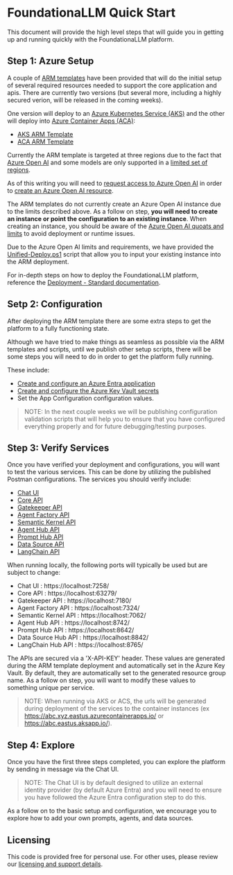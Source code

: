 # FoundationaLLM Quick Start

This document will provide the high level steps that will guide you in getting up and running quickly with the FoundationaLLM platform.

## Step 1: Azure Setup

A couple of [ARM templates](https://learn.microsoft.com/en-us/azure/azure-resource-manager/templates/overview) have been provided that will do the initial setup of several required resources needed to support the core application and apis.  There are currently two versions (but several more, including a highly secured verion, will be released in the coming weeks).  

One version will deploy to an [Azure Kubernetes Service (AKS)](https://azure.microsoft.com/en-us/products/kubernetes-service) and the other will deploy into [Azure Container Apps (ACA)](https://azure.microsoft.com/en-us/products/container-apps):

- [AKS ARM Template](https://github.com/solliancenet/foundationallm/blob/main/deploy/arm/azuredeploy.json)
- [ACA ARM Template](https://github.com/solliancenet/foundationallm/blob/main/deploy/arm/azureAcaDeploy.json)

Currently the ARM template is targeted at three regions due to the fact that [Azure Open AI](https://azure.microsoft.com/en-us/products/ai-services/openai-service) and some models are only supported in a [limited set of regions](https://learn.microsoft.com/en-us/azure/ai-services/openai/concepts/models).

As of this writing you will need to [request access to Azure Open AI](https://aka.ms/oai/access) in order to [create an Azure Open AI resource](https://learn.microsoft.com/en-us/azure/ai-services/openai/how-to/create-resource).  

The ARM templates do not currently create an Azure Open AI instance due to the limits described above.  As a follow on step, **you will need to create an instance or point the configuration to an existing instance**.  When creating an instance, you should be aware of the [Azure Open AI quoats and limits](https://learn.microsoft.com/en-us/azure/ai-services/openai/quotas-limits) to avoid deployment or runtime issues.

Due to the Azure Open AI limits and requirements, we have provided the [Unified-Deploy.ps1](https://github.com/solliancenet/foundationallm/blob/main/deploy/scripts/Unified-Deploy.ps1) script that allow you to input your existing instance into the ARM deployment.

For in-depth steps on how to deploy the FoundationaLLM platform, reference the [Deployment - Standard documentation](https://github.com/solliancenet/foundationallm/blob/main/docs/deployment/deployment-standard.md).

## Setp 2: Configuration

After deploying the ARM template there are some extra steps to get the platform to a fully functioning state.  

Although we have tried to make things as seamless as possible via the ARM templates and scripts, until we publish other setup scripts, there will be some steps you will need to do in order to get the platform fully running.  

These include:

- [Create and configure an Azure Entra application](https://github.com/solliancenet/foundationallm/blob/main/docs/deployment/authentication-setup-entra.md)
- [Create and configure the Azure Key Vault secrets](https://github.com/solliancenet/foundationallm/blob/main/docs/deployment/deployment-configuration.md)
- Set the App Configuration configuration values.

> NOTE:  In the next couple weeks we will be publishing configuration validation scripts that will help you to ensure that you have configured everything properly and for future debugging/testing purposes.

## Step 3: Verify Services

Once you have verified your deployment and configurations, you will want to test the various services.  This can be done by utilizing the published Postman configurations.  The services you should verify include:

- [Chat UI](https://github.com/solliancenet/foundationallm/tree/main/src/ui/Chat)
- [Core API](https://github.com/solliancenet/foundationallm/tree/main/src/dotnet/CoreAPI)
- [Gatekeeper API](https://github.com/solliancenet/foundationallm/tree/main/src/dotnet/GatekeeperAPI)
- [Agent Factory API](https://github.com/solliancenet/foundationallm/tree/main/src/dotnet/AgentFactoryAPI)
- [Semantic Kernel API](https://github.com/solliancenet/foundationallm/tree/main/src/dotnet/SemanticKernelAPI)
- [Agent Hub API](https://github.com/solliancenet/foundationallm/tree/main/src/python/AgentHubAPI)
- [Prompt Hub API](https://github.com/solliancenet/foundationallm/tree/main/src/python/PromptHubAPI)
- [Data Source API](https://github.com/solliancenet/foundationallm/tree/main/src/python/DataSourceHubAPI)
- [LangChain API](https://github.com/solliancenet/foundationallm/tree/main/src/python/LangChainAPI)

When running locally, the following ports will typically be used but are subject to change:

- Chat UI : https://localhost:7258/
- Core API : https://localhost:63279/
- Gatekeeper API : https://localhost:7180/
- Agent Factory API : https://localhost:7324/
- Semantic Kernel API : https://localhost:7062/
- Agent Hub API : https://localhost:8742/
- Prompt Hub API : https://localhost:8642/
- Data Source Hub API : https://localhost:8842/
- LangChain Hub API : https://localhost:8765/

The APIs are secured via a 'X-API-KEY' header.  These values are generated during the ARM template deployment and automatically set in the Azure Key Vault.  By default, they are automatically set to the generated resource group name.  As a follow on step, you will want to modify these values to something unique per service.

> NOTE: When running via AKS or ACS, the urls will be generated during deployment of the services to the container instances (ex https://abc.xyz.eastus.azurecontainerapps.io/ or https://abc.eastus.aksapp.io/).

## Step 4: Explore

Once you have the first three steps completed, you can explore the platform by sending in message via the Chat UI.  

> NOTE:  The Chat UI is by default designed to utilize an external identity provider (by default Azure Entra) and you will need to ensure you have followed the Azure Entra configuration step to do this.

As a follow on to the basic setup and configuration, we encourage you to explore how to add your own prompts, agents, and data sources.

## Licensing

This code is provided free for personal use. For other uses, please review our [licensing and support details](https://www.foundationallm.ai/license).
